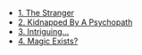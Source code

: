 * [1. The Stranger](1.md)
* [2. Kidnapped By A Psychopath](2.md)
* [3. Intriguing...](3.md)
* [4. Magic Exists?](4.md)
